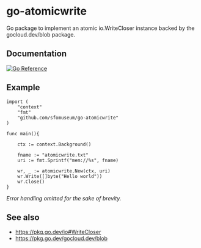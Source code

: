 # go-atomicwrite

Go package to implement an atomic io.WriteCloser instance backed by the gocloud.dev/blob package.

## Documentation

[![Go Reference](https://pkg.go.dev/badge/github.com/sfomuseum/go-atomicwrite.svg)](https://pkg.go.dev/github.com/sfomuseum/go-atomicwrite)

## Example

```
import (
	"context"
	"fmt"
	"github.com/sfomuseum/go-atomicwrite"
)

func main(){

	ctx := context.Background()
	
	fname := "atomicwrite.txt"
	uri := fmt.Sprintf("mem://%s", fname)

	wr, _ := atomicwrite.New(ctx, uri)
	wr.Write([]byte("Hello world"))
	wr.Close()
}
```

_Error handling omitted for the sake of brevity._


## See also

* https://pkg.go.dev/io#WriteCloser
* https://pkg.go.dev/gocloud.dev/blob